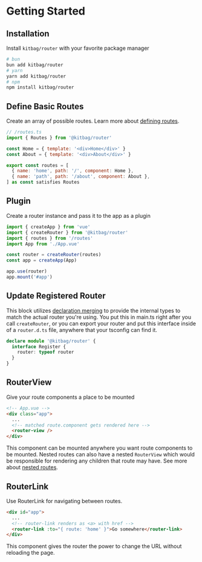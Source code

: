 # Getting Started

## Installation

Install `kitbag/router` with your favorite package manager

```bash
# bun
bun add kitbag/router
# yarn
yarn add kitbag/router
# npm
npm install kitbag/router
```

## Define Basic Routes

Create an array of possible routes. Learn more about [defining routes](/core-concepts/defining-routes).

```js
// /routes.ts
import { Routes } from '@kitbag/router'

const Home = { template: '<div>Home</div>' }
const About = { template: '<div>About</div>' }

export const routes = [
  { name: 'home', path: '/', component: Home },
  { name: 'path', path: '/about', component: About },
] as const satisfies Routes 
```

## Plugin

Create a router instance and pass it to the app as a plugin

```js {2-3,6,9}
import { createApp } from 'vue'
import { createRouter } from '@kitbag/router'
import { routes } from '/routes'
import App from './App.vue'

const router = createRouter(routes)
const app = createApp(App)

app.use(router)
app.mount('#app')
```

## Update Registered Router

This block utilizes [declaration merging](https://www.typescriptlang.org/docs/handbook/declaration-merging.html) to provide the internal types to match the actual router you're using. You put this in main.ts right after you call `createRouter`, or you can export your router and put this interface inside of a `router.d.ts` file, anywhere that your tsconfig can find it.

```ts
declare module '@kitbag/router' {
  interface Register {
    router: typeof router
  }
}
```

## RouterView

Give your route components a place to be mounted

```html {4-5}
<!-- App.vue -->
<div class="app">
  ...
  <!-- matched route.component gets rendered here -->
  <router-view />
</div>
```

This component can be mounted anywhere you want route components to be mounted. Nested routes can also have a nested `RouterView` which would be responsible for rendering any children that route may have. See more about [nested routes](/core-concepts/defining-routes#nested-routes).

## RouterLink

Use RouterLink for navigating between routes.

```html {3-4}
<div id="app">
  ...
  <!-- router-link renders as <a> with href -->
  <router-link :to="{ route: 'home' }">Go somewhere</router-link>
</div>
```

This component gives the router the power to change the URL without reloading the page.

